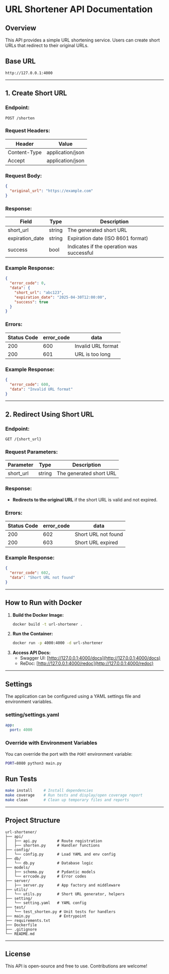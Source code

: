 # URL Shortener API Documentation

## Overview
This API provides a simple URL shortening service. Users can create short URLs that redirect to their original URLs.

## Base URL
```
http://127.0.0.1:4000
```

---

## **1. Create Short URL**
### **Endpoint:**
```
POST /shorten
```

### **Request Headers:**
| Header       | Value                  |
|-------------|------------------------|
| Content-Type | application/json       |
| Accept       | application/json       |

### **Request Body:**
```json
{
  "original_url": "https://example.com"
}
```

### **Response:**
| Field            | Type    | Description |
|-----------------|--------|-------------|
| short_url       | string | The generated short URL |
| expiration_date | string | Expiration date (ISO 8601 format) |
| success         | bool   | Indicates if the operation was successful |

### **Example Response:**
```json
{
  "error_code": 0,
  "data": {
    "short_url": "abc123",
    "expiration_date": "2025-04-30T12:00:00",
    "success": true
  }
}
```

### **Errors:**
| Status Code | error_code | data                   |
|-------------|------------|------------------------|
| 200         |600         | Invalid URL format     |
| 200         |601         | URL is too long        |

### **Example Response:**
```json
{
  "error_code": 600,
  "data": "Invalid URL format"
}
```
---

## **2. Redirect Using Short URL**
### **Endpoint:**
```
GET /{short_url}
```

### **Request Parameters:**
| Parameter   | Type   | Description               |
|------------|--------|---------------------------|
| short_url  | string | The generated short URL  |

### **Response:**
- **Redirects to the original URL** if the short URL is valid and not expired.

### **Errors:**
| Status Code | error_code | data                   |
|-------------|------------|------------------------|
| 200         |602         | Short URL not found    |
| 200         |603         | Short URL expired      |

### **Example Response:**
```json
{
  "error_code": 602,
  "data": "Short URL not found"
}
```
---

## **How to Run with Docker**
1. **Build the Docker Image:**
   ```sh
   docker build -t url-shortener .
   ```
2. **Run the Container:**
   ```sh
   docker run -p 4000:4000 -d url-shortener
   ```
3. **Access API Docs:**
   - Swagger UI: [http://127.0.0.1:4000/docs](http://127.0.0.1:4000/docs)
   - ReDoc: [http://127.0.0.1:4000/redoc](http://127.0.0.1:4000/redoc)

---

## **Settings**

The application can be configured using a YAML settings file and environment variables.

### **setting/settings.yaml**

```yaml
app:
  port: 4000
```

### **Override with Environment Variables**

You can override the port with the `PORT` environment variable:

```sh
PORT=8080 python3 main.py
```

## **Run Tests**

```bash
make install     # Install dependencies
make coverage    # Run tests and display/open coverage report
make clean       # Clean up temporary files and reports

```

---

## **Project Structure**

```
url-shortener/
├── api/
│   ├── api.py         # Route registration
│   ├── shorten.py     # Handler functions
├── config/
│   └── config.py      # Load YAML and env config
├── db/
│   └── db.py          # Database logic
├── models/
│   ├── schema.py      # Pydantic models
│   └── errcode.py     # Error codes
├── server/
│   ├── server.py      # App factory and middleware
├── utils/
│   └── utils.py       # Short URL generator, helpers
├── setting/
│   └── setting.yaml   # YAML config
├── test/
│   └── test_shorten.py # Unit tests for handlers
├── main.py             # Entrypoint
├── requirements.txt
├── Dockerfile
├── .gitignore
└── README.md
```

---

## **License**
This API is open-source and free to use. Contributions are welcome!
